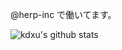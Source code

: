 @herp-inc で働いてます。

![kdxu's github stats](https://github-readme-stats.vercel.app/api?username=kdxu&show_icons=true&theme=tokyonight)
